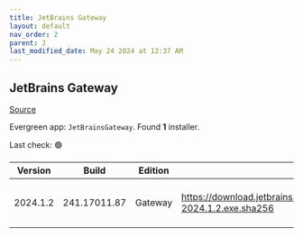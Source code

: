 ```yaml
---
title: JetBrains Gateway
layout: default
nav_order: 2
parent: J
last_modified_date: May 24 2024 at 12:37 AM
---
```


## JetBrains Gateway

[Source](https://www.jetbrains.com/)

Evergreen app: `JetBrainsGateway`. Found **1** installer.

Last check: 🟢

| Version  | Build        | Edition | Sha256                                                                           | Date      | Size      | Type | URI                                                                                                                                                    |
| -------- | ------------ | ------- | -------------------------------------------------------------------------------- | --------- | --------- | ---- | ------------------------------------------------------------------------------------------------------------------------------------------------------ |
| 2024.1.2 | 241.17011.87 | Gateway | https://download.jetbrains.com/idea/gateway/JetBrainsGateway-2024.1.2.exe.sha256 | 23/5/2024 | 204201792 | exe  | [https://download.jetbrains.com/idea/gateway/JetBrainsGateway-2024.1.2.exe](https://download.jetbrains.com/idea/gateway/JetBrainsGateway-2024.1.2.exe) |
